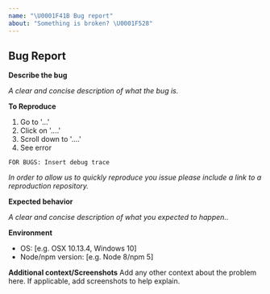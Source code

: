 ```yaml
---
name: "\U0001F41B Bug report"
about: "Something is broken? \U0001F528"
---
```


## Bug Report

**Describe the bug**

*A clear and concise description of what the bug is.*

**To Reproduce**

1. Go to '...'
2. Click on '....'
3. Scroll down to '....'
4. See error

```shell
FOR BUGS: Insert debug trace
```

*In order to allow us to quickly reproduce you issue please include a link to a reproduction repository.*

**Expected behavior**

*A clear and concise description of what you expected to happen..*

**Environment**

* OS: [e.g. OSX 10.13.4, Windows 10]
* Node/npm version: [e.g. Node 8/npm 5]

**Additional context/Screenshots**
Add any other context about the problem here. If applicable, add screenshots to help explain.
